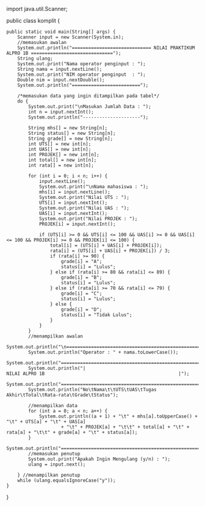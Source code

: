 import java.util.Scanner;

public class komplit {

    public static void main(String[] args) {
        Scanner input = new Scanner(System.in);
        //memasukan awalan
        System.out.println("============================= NILAI PRAKTIKUM ALPRO 1B ==============================");
        String ulang;
        System.out.print("Nama operator penginput : ");
        String nama = input.nextLine();
        System.out.print("NIM operator penginput  : ");
        Double nim = input.nextDouble();
        System.out.println("=========================");

        /*memasukan data yang ingin ditampilkan pada tabel*/
        do {
            System.out.print("\nMasukan Jumlah Data : ");
            int n = input.nextInt();
            System.out.println("---------------------");

            String mhs[] = new String[n];
            String status[] = new String[n];
            String grade[] = new String[n];
            int UTS[] = new int[n];
            int UAS[] = new int[n];
            int PROJEK[] = new int[n];
            int total[] = new int[n];
            int rata[] = new int[n];

            for (int i = 0; i < n; i++) {
                input.nextLine();
                System.out.print("\nNama mahasiswa : ");
                mhs[i] = input.nextLine();
                System.out.print("Nilai UTS : ");
                UTS[i] = input.nextInt();
                System.out.print("Nilai UAS : ");
                UAS[i] = input.nextInt();
                System.out.print("Nilai PROJEK : ");
                PROJEK[i] = input.nextInt();

                if (UTS[i] >= 0 && UTS[i] <= 100 && UAS[i] >= 0 && UAS[i] <= 100 && PROJEK[i] >= 0 && PROJEK[i] <= 100) {
                    total[i] = (UTS[i] + UAS[i] + PROJEK[i]);
                    rata[i] = (UTS[i] + UAS[i] + PROJEK[i]) / 3;
                    if (rata[i] >= 90) {
                        grade[i] = "A";
                        status[i] = "Lulus";
                    } else if (rata[i] >= 80 && rata[i] <= 89) {
                        grade[i] = "B";
                        status[i] = "Lulus";
                    } else if (rata[i] >= 70 && rata[i] <= 79) {
                        grade[i] = "C";
                        status[i] = "Lulus";
                    } else {
                        grade[i] = "D";
                        status[i] = "Tidak Lulus";
                    }
                }
            }
            //menampilkan awalan
            System.out.println("\n==========================================================================================================");
            System.out.println("Operator : " + nama.toLowerCase());
            System.out.println("============================================================================================================");
            System.out.println("|                                           NILAI ALPRO 1B                                                 |");
            System.out.println("============================================================================================================");
            System.out.println("No\tNama\t\tUTS\tUAS\tTugas Akhir\tTotal\tRata-rata\tGrade\tStatus");

            //menampilkan data
            for (int a = 0; a < n; a++) {
                System.out.println((a + 1) + "\t" + mhs[a].toUpperCase() + "\t" + UTS[a] + "\t" + UAS[a]
                        + "\t" + PROJEK[a] + "\t\t" + total[a] + "\t" + rata[a] + "\t\t" + grade[a] + "\t" + status[a]);
            }
            System.out.println("============================================================================================================");
            //memasukan penutup
            System.out.print("Apakah Ingin Mengulang (y/n) : ");
            ulang = input.next();

        } //menampilkan penutup
        while (ulang.equalsIgnoreCase("y"));
    }
}
